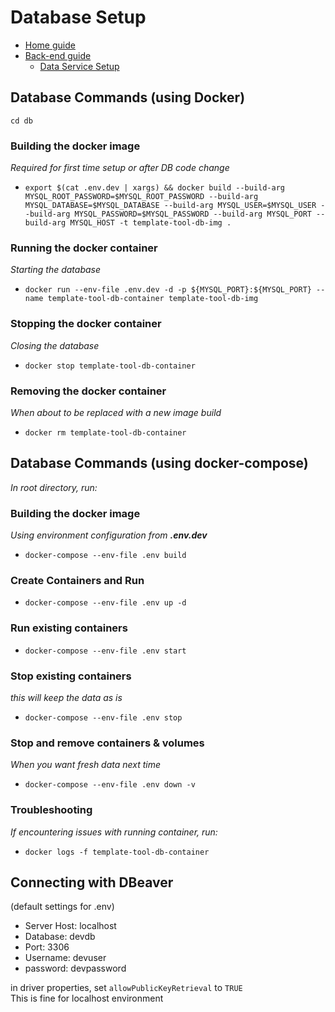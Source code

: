 # Database Setup
- [Home guide](../../README.md)
- [Back-end guide](../README.md)
  - [Data Service Setup](../data-service/README.md)

## Database Commands (using Docker)
`cd db`

### Building the docker image
*Required for first time setup or after DB code change*
- `export $(cat .env.dev | xargs) && docker build --build-arg MYSQL_ROOT_PASSWORD=$MYSQL_ROOT_PASSWORD --build-arg MYSQL_DATABASE=$MYSQL_DATABASE --build-arg MYSQL_USER=$MYSQL_USER --build-arg MYSQL_PASSWORD=$MYSQL_PASSWORD --build-arg MYSQL_PORT --build-arg MYSQL_HOST -t template-tool-db-img .`

### Running the docker container
*Starting the database*
- `docker run --env-file .env.dev -d -p ${MYSQL_PORT}:${MYSQL_PORT} --name template-tool-db-container template-tool-db-img`

### Stopping the docker container
*Closing the database*
- `docker stop template-tool-db-container`

### Removing the docker container
*When about to be replaced with a new image build*
- `docker rm template-tool-db-container`

## Database Commands (using docker-compose)
*In root directory, run:*

### Building the docker image
*Using environment configuration from **.env.dev***
- `docker-compose --env-file .env build`

### Create Containers and Run
- `docker-compose --env-file .env up -d`

### Run existing containers
- `docker-compose --env-file .env start`

### Stop existing containers
*this will keep the data as is*
- `docker-compose --env-file .env stop`

### Stop and remove containers & volumes
*When you want fresh data next time*
- `docker-compose --env-file .env down -v`

### Troubleshooting
*If encountering issues with running container, run:*
- `docker logs -f template-tool-db-container`

## Connecting with DBeaver
(default settings for .env)
- Server Host: localhost
- Database: devdb
- Port: 3306
- Username: devuser
- password: devpassword

in driver properties, set `allowPublicKeyRetrieval` to `TRUE`
<br>
This is fine for localhost environment